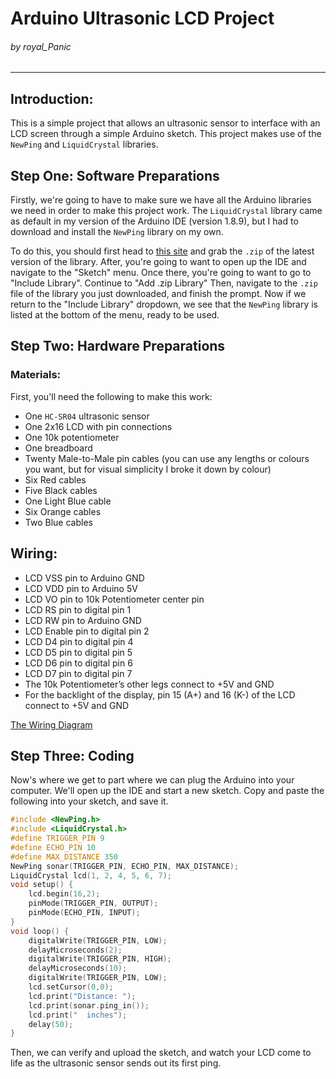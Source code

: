 # Arduino Ultrasonic LCD Project
###### by royal_Panic
---
## Introduction:
This is a simple project that allows an ultrasonic sensor to interface with an LCD screen through a simple Arduino sketch. This project makes use of the `NewPing` and `LiquidCrystal` libraries.

## Step One: Software Preparations
Firstly, we're going to have to make sure we have all the Arduino libraries we need in order to make this project work. The `LiquidCrystal` library came as default in my version of the Arduino IDE (version 1.8.9), but I had to download and install the `NewPing` library on my own.

To do this, you should first head to [this site](https://bitbucket.org/teckel12/arduino-new-ping/downloads/) and grab the `.zip` of the latest version of the library. After, you're going to want to open up the IDE and navigate to the "Sketch" menu. Once there, you're going to want to go to "Include Library". Continue to "Add .zip Library" Then, navigate to the `.zip` file of the library you just downloaded, and finish the prompt. Now if we return to the "Include Library" dropdown, we see that the `NewPing` library is listed at the bottom of the menu, ready to be used.

## Step Two: Hardware Preparations
### Materials:
First, you'll need the following to make this work:
* One `HC-SR04` ultrasonic sensor
* One 2x16 LCD with pin connections
* One 10k potentiometer
* One breadboard
* Twenty Male-to-Male pin cables (you can use any lengths or colours you want, but for visual simplicity I broke it down by colour)
 * Six Red cables
 * Five Black cables
 * One Light Blue cable
 * Six Orange cables
 * Two Blue cables

## Wiring:
* LCD VSS pin to Arduino GND
* LCD VDD pin to Arduino 5V
* LCD VO pin to 10k Potentiometer center pin
* LCD RS pin to digital pin 1
* LCD RW pin to Arduino GND
* LCD Enable pin to digital pin 2
* LCD D4 pin to digital pin 4
* LCD D5 pin to digital pin 5
* LCD D6 pin to digital pin 6
* LCD D7 pin to digital pin 7
* The 10k Potentiometer’s other legs connect to +5V and GND
* For the backlight of the display, pin 15 (A+) and 16 (K-) of the LCD connect to +5V and GND

[The Wiring Diagram](https://github.com/royalPanic/Arduino-Ultrasonic-LCD/blob/master/Wiring_Diagram.png)

## Step Three: Coding
Now's where we get to part where we can plug the Arduino into your computer. We'll open up the IDE and start a new sketch. Copy and paste the following into your sketch, and save it.
```c++
#include <NewPing.h>
#include <LiquidCrystal.h>
#define TRIGGER_PIN 9
#define ECHO_PIN 10
#define MAX_DISTANCE 350
NewPing sonar(TRIGGER_PIN, ECHO_PIN, MAX_DISTANCE);
LiquidCrystal lcd(1, 2, 4, 5, 6, 7);
void setup() {
    lcd.begin(16,2);
    pinMode(TRIGGER_PIN, OUTPUT);
    pinMode(ECHO_PIN, INPUT);
}
void loop() {
    digitalWrite(TRIGGER_PIN, LOW);
    delayMicroseconds(2);
    digitalWrite(TRIGGER_PIN, HIGH);
    delayMicroseconds(10);
    digitalWrite(TRIGGER_PIN, LOW);
    lcd.setCursor(0,0);
    lcd.print("Distance: ");
    lcd.print(sonar.ping_in());
    lcd.print("  inches");
    delay(50);
}
```
Then, we can verify and upload the sketch, and watch your LCD come to life as the ultrasonic sensor sends out its first ping.
